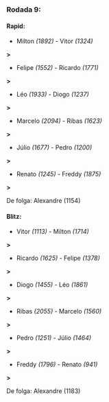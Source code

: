 ### Rodada 9:

#### Rapid:

* Milton *(1892)*     -     Vitor *(1324)*

 **>** 
* Felipe *(1552)*     -     Ricardo *(1771)*

 **>** 
* Léo *(1933)*     -     Diogo *(1237)*

 **>** 
* Marcelo *(2094)*     -     Ribas *(1623)*

 **>** 
* Júlio *(1677)*     -     Pedro *(1200)*

 **>** 
* Renato *(1245)*     -     Freddy *(1875)*

 **>** 

De folga: Alexandre (1154)

#### Blitz:

* Vitor *(1113)*     -     Milton *(1714)*

 **>** 
* Ricardo *(1625)*     -     Felipe *(1378)*

 **>** 
* Diogo *(1455)*     -     Léo *(1861)*

 **>** 
* Ribas *(2055)*     -     Marcelo *(1560)*

 **>** 
* Pedro *(1251)*     -     Júlio *(1464)*

 **>** 
* Freddy *(1796)*     -     Renato *(941)*

 **>** 

De folga: Alexandre (1183)

